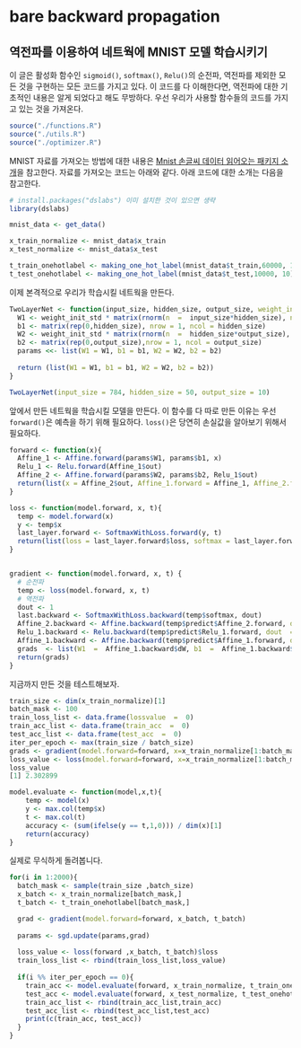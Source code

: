 # bare backward propagation

## 역전파를 이용하여 네트웍에 MNIST 모델 학습시키기

이 글은 활성화 함수인 `sigmoid()`, `softmax()`, `Relu()`의 순전파, 역전파를 제외한 모든 것을 구현하는 모든 코드를 가지고 있다. 이 코드를 다 이해한다면, 역전파에 대한 기초적인 내용은 알게 되었다고 해도 무방하다. 우선 우리가 사용할 함수들의 코드를 가지고 있는 것을 가져온다.

```R
source("./functions.R")
source("./utils.R")
source("./optimizer.R")
```

MNIST 자료를 가져오는 방법에 대한 내용은 [Mnist 손글씨 데이터 읽어오는 패키지 소개](https://choosunsick.github.io/post/mnist/)을 참고한다. 자료를 가져오는 코드는 아래와 같다. 아래 코드에 대한 소개는 다음을 참고한다.

```R
# install.packages("dslabs") 이미 설치한 것이 있으면 생략
library(dslabs)

mnist_data <- get_data()

x_train_normalize <- mnist_data$x_train
x_test_normalize <- mnist_data$x_test

t_train_onehotlabel <- making_one_hot_label(mnist_data$t_train,60000, 10)
t_test_onehotlabel <- making_one_hot_label(mnist_data$t_test,10000, 10)
```

이제 본격적으로 우리가 학습시킬 네트웍을 만든다.

```R
TwoLayerNet <- function(input_size, hidden_size, output_size, weight_init_std  =  0.01) {
  W1 <- weight_init_std * matrix(rnorm(n  =  input_size*hidden_size), nrow  =  input_size, ncol  =  hidden_size)
  b1 <- matrix(rep(0,hidden_size), nrow = 1, ncol = hidden_size)
  W2 <- weight_init_std * matrix(rnorm(n  =  hidden_size*output_size), nrow  =  hidden_size, ncol  =  output_size)
  b2 <- matrix(rep(0,output_size),nrow = 1, ncol = output_size)
  params <<- list(W1 = W1, b1 = b1, W2 = W2, b2 = b2)
  
  return (list(W1 = W1, b1 = b1, W2 = W2, b2 = b2))
}

TwoLayerNet(input_size = 784, hidden_size = 50, output_size = 10)
```

앞에서 만든 네트웍을 학습시킬 모델을 만든다. 이 함수를 다 따로 만든 이유는 우선 `forward()`은 예측을 하기 위해 필요하다. `loss()`은 당연히 손실값을 알아보기 위해서 필요하다.

```R
forward <- function(x){
  Affine_1 <- Affine.forward(params$W1, params$b1, x)
  Relu_1 <- Relu.forward(Affine_1$out)
  Affine_2 <- Affine.forward(params$W2, params$b2, Relu_1$out)
  return(list(x = Affine_2$out, Affine_1.forward = Affine_1, Affine_2.forward = Affine_2, Relu_1.forward = Relu_1))
}

loss <- function(model.forward, x, t){
  temp <- model.forward(x)
  y <- temp$x
  last_layer.forward <- SoftmaxWithLoss.forward(y, t)
  return(list(loss = last_layer.forward$loss, softmax = last_layer.forward, predict =  temp))
}


gradient <- function(model.forward, x, t) {
  # 순전파
  temp <- loss(model.forward, x, t)
  # 역전파
  dout <- 1
  last.backward <- SoftmaxWithLoss.backward(temp$softmax, dout)
  Affine_2.backward <- Affine.backward(temp$predict$Affine_2.forward, dout  =  last.backward$dx)
  Relu_1.backward <- Relu.backward(temp$predict$Relu_1.forward, dout  =  Affine_2.backward$dx)
  Affine_1.backward <- Affine.backward(temp$predict$Affine_1.forward, dout  =  Relu_1.backward$dx)
  grads  <- list(W1  =  Affine_1.backward$dW, b1  =  Affine_1.backward$db, W2  =  Affine_2.backward$dW, b2  =  Affine_2.backward$db)
  return(grads)
}
```

지금까지 만든 것을 테스트해보자.

```R
train_size <- dim(x_train_normalize)[1]
batch_mask <- 100
train_loss_list <- data.frame(lossvalue  =  0)
train_acc_list <- data.frame(train_acc  =  0)
test_acc_list <- data.frame(test_acc  =  0)
iter_per_epoch <- max(train_size / batch_size)
grads <- gradient(model.forward=forward, x=x_train_normalize[1:batch_mask,], t= t_train_onehotlabel[1:batch_mask,])
loss_value <- loss(model.forward=forward, x=x_train_normalize[1:batch_mask,], t_train_onehotlabel[1:batch_mask,])$loss
loss_value
[1] 2.302899
```

```R
model.evaluate <- function(model,x,t){
    temp <- model(x)
    y <- max.col(temp$x)
    t <- max.col(t)
    accuracy <- (sum(ifelse(y == t,1,0))) / dim(x)[1]
    return(accuracy)
}
```


실제로 무식하게 돌려봅니다.

```R
for(i in 1:2000){
  batch_mask <- sample(train_size ,batch_size)
  x_batch <- x_train_normalize[batch_mask,]
  t_batch <- t_train_onehotlabel[batch_mask,]

  grad <- gradient(model.forward=forward, x_batch, t_batch)
  
  params <- sgd.update(params,grad)
  
  loss_value <- loss(forward ,x_batch, t_batch)$loss
  train_loss_list <- rbind(train_loss_list,loss_value)
  
  if(i %% iter_per_epoch == 0){
    train_acc <- model.evaluate(forward, x_train_normalize, t_train_onehotlabel)
    test_acc <- model.evaluate(forward, x_test_normalize, t_test_onehotlabel)
    train_acc_list <- rbind(train_acc_list,train_acc)
    test_acc_list <- rbind(test_acc_list,test_acc)
    print(c(train_acc, test_acc))
  }
}
```

